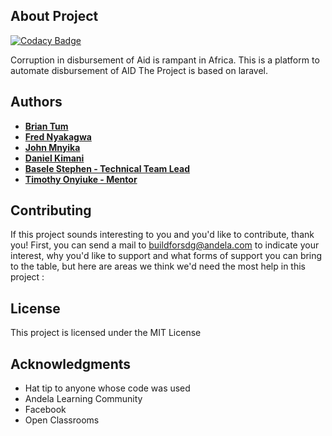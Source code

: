 ## About Project
[![Codacy Badge](https://api.codacy.com/project/badge/Grade/a002ef4aa50a4d029334e8fac94686c7)](https://app.codacy.com/gh/BuildForSDG/Team-153-Product?utm_source=github.com&utm_medium=referral&utm_content=BuildForSDG/Team-153-Product&utm_campaign=Badge_Grade_Settings)

Corruption in disbursement of Aid is rampant in Africa. This is a platform to automate disbursement of AID
The Project is based on laravel.

## Authors 
   - **[Brian Tum](https://github.com/BrianTum)**
   - **[Fred Nyakagwa](https://github.com/nyakagwafred)**
   - **[John Mnyika](https://github.com/JohnMnyika)**
   - **[Daniel Kimani](https://github.com/suhade)**
   - **[Basele Stephen -  Technical Team Lead](https://github.com/Basele)**
   - **[Timothy Onyiuke  - Mentor](https://github.com/timolinn)**

## Contributing

If this project sounds interesting to you and you'd like to contribute, thank you! First, you can send a mail to buildforsdg@andela.com to indicate your interest, why you'd like to support and what forms of support you can bring to the table, but here are areas we think we'd need the most help in this project :

## License

This project is licensed under the MIT License

## Acknowledgments

-   Hat tip to anyone whose code was used
-   Andela Learning Community
-   Facebook
-   Open Classrooms

